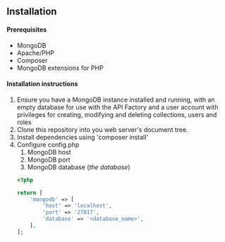 ## Installation

#### Prerequisites

* MongoDB
* Apache/PHP
* Composer
* MongoDB extensions for PHP

#### Installation instructions

1. Ensure you have a MongoDB instance installed and running, with an empty 
database for use with the API Factory and a user account with privileges for 
creating, modifying and deleting collections, users and roles
1. Clone this repository into you web server's document tree.
1. Install dependencies using 'composer install'
1. Configure config.php
    1. MongoDB host
    1. MongoDB port
    1. MongoDB database (*the database*)
    ```php
    <?php
    
    return [
        'mongodb' => [
            'host' => 'localhost',
            'port' => '27017',
            'database' => '<database_name>',
        ],
    ];
    ```
